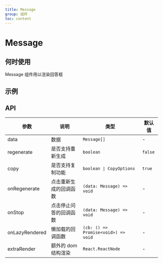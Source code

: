 ```yaml
---
title: Message
group: 组件
toc: content
---
```


# Message

## 何时使用

Message 组件用以渲染回答框

## 示例

<code src="./demos/message.tsx" title="基本使用"></code>
<code src="./demos/message-lazyRendered.tsx" title="懒加载"></code>

## API

| 参数           | 说明                   | 类型                                | 默认值  |
| -------------- | ---------------------- | ----------------------------------- | ------- |
| data           | 数据                   | `Message[]`                         | -       |
| regenerate     | 是否支持重新生成       | `boolean`                           | `false` |
| copy           | 是否支持复制功能       | `boolean \| CopyOptions`            | `true`  |
| onRegenerate   | 点击重新生成的回调函数 | `(data: Message) => void`           | -       |
| onStop         | 点击停止问答的回调函数 | `(data: Message) => void`           | -       |
| onLazyRendered | 懒加载的回调函数       | `(cb: () => Promise<void>) => void` | -       |
| extraRender    | 额外的 dom 结构渲染    | `React.ReactNode`                   | -       |
